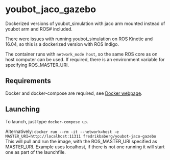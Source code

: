 # youbot_jaco_gazebo
Dockerized versions of youbot_simulation with jaco arm mounted instead of youbot arm and ROS# included.

There were issues with running youbot_simulation on ROS Kinetic and 16.04, so this is a dockerized version with ROS Indigo.

The container runs with `network_mode host`, so the same ROS core as on host computer can be used. If required, there is an environment variable for specifying ROS_MASTER_URI.

## Requirements

Docker and docker-compose are required, see [Docker webpage](https://www.docker.com/).

## Launching

To launch, just type `docker-compose up`.

Alternatively: `docker run --rm -it --network=host -e MASTER_URI=http://localhost:11311 fredrikbaberg/youbot-jaco-gazebo`
This will pull and run the image, with the ROS_MASTER_URI specified as MASTER_URI. Example uses localhost, if there is not one running it will start one as part of the launchfile.
